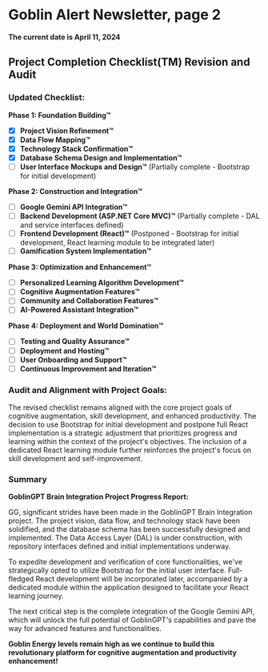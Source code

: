 # Goblin Alert Newsletter, page 2

**The current date is April 11, 2024**

## Project Completion Checklist(TM) Revision and Audit

### Updated Checklist:

**Phase 1: Foundation Building™**

* [x] **Project Vision Refinement™**
* [x] **Data Flow Mapping™**
* [x] **Technology Stack Confirmation™**
* [x] **Database Schema Design and Implementation™**
* [ ] **User Interface Mockups and Design™** (Partially complete - Bootstrap for initial development)

**Phase 2: Construction and Integration™**

* [ ] **Google Gemini API Integration™**
* [ ] **Backend Development (ASP.NET Core MVC)™** (Partially complete - DAL and service interfaces defined)
* [ ] **Frontend Development (React)™** (Postponed - Bootstrap for initial development, React learning module to be integrated later)
* [ ] **Gamification System Implementation™**

**Phase 3: Optimization and Enhancement™**

* [ ] **Personalized Learning Algorithm Development™**
* [ ] **Cognitive Augmentation Features™**
* [ ] **Community and Collaboration Features™**
* [ ] **AI-Powered Assistant Integration™**

**Phase 4: Deployment and World Domination™**

* [ ] **Testing and Quality Assurance™**
* [ ] **Deployment and Hosting™**
* [ ] **User Onboarding and Support™**
* [ ] **Continuous Improvement and Iteration™**

### Audit and Alignment with Project Goals:

The revised checklist remains aligned with the core project goals of cognitive augmentation, skill development, and enhanced productivity. The decision to use Bootstrap for initial development and postpone full React implementation is a strategic adjustment that prioritizes progress and learning within the context of the project's objectives. The inclusion of a dedicated React learning module further reinforces the project's focus on skill development and self-improvement.

### Summary 

**GoblinGPT Brain Integration Project Progress Report:**

GG, significant strides have been made in the GoblinGPT Brain Integration project. The project vision, data flow, and technology stack have been solidified, and the database schema has been successfully designed and implemented. The Data Access Layer (DAL) is under construction, with repository interfaces defined and initial implementations underway.

To expedite development and verification of core functionalities, we've strategically opted to utilize Bootstrap for the initial user interface. Full-fledged React development will be incorporated later, accompanied by a dedicated module within the application designed to facilitate your React learning journey.

The next critical step is the complete integration of the Google Gemini API, which will unlock the full potential of GoblinGPT's capabilities and pave the way for advanced features and functionalities.

**Goblin Energy levels remain high as we continue to build this revolutionary platform for cognitive augmentation and productivity enhancement!**
